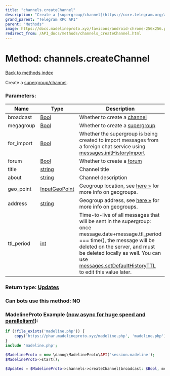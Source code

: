 ```yaml
---
title: "channels.createChannel"
description: "Create a [supergroup/channel](https://core.telegram.org/api/channel)."
grand_parent: "Telegram RPC API"
parent: "Methods"
image: https://docs.madelineproto.xyz/favicons/android-chrome-256x256.png
redirect_from: /API_docs/methods/channels_createChannel.html
---
```

# Method: channels.createChannel
[Back to methods index](index.html)



Create a [supergroup/channel](https://core.telegram.org/api/channel).

### Parameters:

| Name     |    Type       | Description | Required |
|----------|---------------|-------------|----------|
|broadcast|[Bool](/API_docs/types/Bool.html) | Whether to create a [channel](https://core.telegram.org/api/channel) | Optional|
|megagroup|[Bool](/API_docs/types/Bool.html) | Whether to create a [supergroup](https://core.telegram.org/api/channel) | Optional|
|for\_import|[Bool](/API_docs/types/Bool.html) | Whether the supergroup is being created to import messages from a foreign chat service using [messages.initHistoryImport](../methods/messages.initHistoryImport.html) | Optional|
|forum|[Bool](/API_docs/types/Bool.html) | Whether to create a [forum](https://core.telegram.org/api/forum) | Optional|
|title|[string](/API_docs/types/string.html) | Channel title | Optional|
|about|[string](/API_docs/types/string.html) | Channel description | Optional|
|geo\_point|[InputGeoPoint](/API_docs/types/InputGeoPoint.html) | Geogroup location, see [here »](https://core.telegram.org/api/nearby) for more info on geogroups. | Optional|
|address|[string](/API_docs/types/string.html) | Geogroup address, see [here »](https://core.telegram.org/api/nearby) for more info on geogroups. | Optional|
|ttl\_period|[int](/API_docs/types/int.html) | Time-to-live of all messages that will be sent in the supergroup: once message.date+message.ttl\_period === time(), the message will be deleted on the server, and must be deleted locally as well. You can use [messages.setDefaultHistoryTTL](../methods/messages.setDefaultHistoryTTL.html) to edit this value later. | Optional|


### Return type: [Updates](/API_docs/types/Updates.html)

### Can bots use this method: **NO**


### MadelineProto Example ([now async for huge speed and parallelism!](https://docs.madelineproto.xyz/docs/ASYNC.html)):


```php
if (!file_exists('madeline.php')) {
    copy('https://phar.madelineproto.xyz/madeline.php', 'madeline.php');
}
include 'madeline.php';

$MadelineProto = new \danog\MadelineProto\API('session.madeline');
$MadelineProto->start();

$Updates = $MadelineProto->channels->createChannel(broadcast: $Bool, megagroup: $Bool, for_import: $Bool, forum: $Bool, title: 'string', about: 'string', geo_point: $InputGeoPoint, address: 'string', ttl_period: $int, );
```


